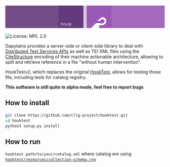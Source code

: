 ![Header for HookTest](images/header.png)

![License: MPL 2.0](https://opensource.org/licenses/MPL-2.0)

Dapytains provides a server-side or client-side library to deal with
[Distributed Text Services APIs](https://distributed-text-services.github.io/) as well as
TEI XML files using the [CiteStructure](https://tei-c.org/release/doc/tei-p5-doc/en/html/ref-citeStructure.html)
encoding of their machine actionable architecture, allowing to split and retrieve reference in a file
"without human intervention".

HookTestv2, which replaces the original [HookTest](https://hal.science/hal-01709868/), allows for testing those file,
including tests for catalog registry.

**This software is still quite in alpha mode, feel free to report bugs**

## How to install

```sh
git clone https://github.com/cllg-project/hooktest.git
cd hooktest
python3 setup.py install
```

## How to run

`hooktest path/to/your/catalog.xml` where catalog are using [`hooktest/resources/collection-schema.rng`](hooktest/resources/collection-schema.rng)
